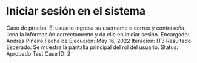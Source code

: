 # Iniciar sesión en el sistema

Caso de prueba: El usuario ingresa su username o correo y contraseña, llena la información correctamente y da clic en iniciar sesión.
Encargado: Andrea Piñeiro
Fecha de Ejecución: May 16, 2022
Iteración: IT3
Resultado Esperado: Se muestra la pantalla principal del rol del usuario.
Status: Aprobado
Test Case ID: 2